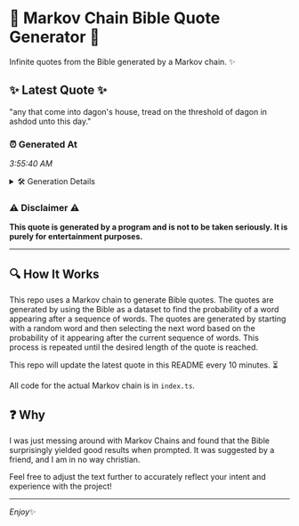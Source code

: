 # 📖 Markov Chain Bible Quote Generator 📖

Infinite quotes from the Bible generated by a Markov chain. ✨

## ✨ Latest Quote ✨
"any that come into dagon's house, tread on the threshold of dagon in ashdod unto this day."

### ⏰ Generated At
*3:55:40 AM*

<details>
    <summary>🛠️ Generation Details</summary>
    <p>
        <strong>🌱 Seed:</strong> any<br>
        <strong>🔄 Iterations:</strong> 16<br>
        <strong>📜 Context History:</strong><br>[ any ]: that<br>[ any, that ]: come<br>[ any, that, come ]: into<br>[ any, that, come, into ]: dagon's<br>[ any, that, come, into, dagon's ]: house,<br>[ any, that, come, into, dagon's, house, ]: tread<br>[ that, come, into, dagon's, house,, tread ]: on<br>[ come, into, dagon's, house,, tread, on ]: the<br>[ into, dagon's, house,, tread, on, the ]: threshold<br>[ dagon's, house,, tread, on, the, threshold ]: of<br>[ house,, tread, on, the, threshold, of ]: dagon<br>[ tread, on, the, threshold, of, dagon ]: in<br>[ on, the, threshold, of, dagon, in ]: ashdod<br>[ the, threshold, of, dagon, in, ashdod ]: unto<br>[ threshold, of, dagon, in, ashdod, unto ]: this<br>[ of, dagon, in, ashdod, unto, this ]: day.<br>
    </p>
</details>

### ⚠️ Disclaimer ⚠️
**This quote is generated by a program and is not to be taken seriously. It is purely for entertainment purposes.**

---

## 🔍 How It Works

This repo uses a Markov chain to generate Bible quotes. The quotes are generated by using the Bible as a dataset to find the probability of a word appearing after a sequence of words. The quotes are generated by starting with a random word and then selecting the next word based on the probability of it appearing after the current sequence of words. This process is repeated until the desired length of the quote is reached.

This repo will update the latest quote in this README every 10 minutes. ⏳

All code for the actual Markov chain is in `index.ts`.

## ❓ Why

I was just messing around with Markov Chains and found that the Bible surprisingly yielded good results when prompted. 
It was suggested by a friend, and I am in no way christian.

Feel free to adjust the text further to accurately reflect your intent and experience with the project!

---

*Enjoy*✨
